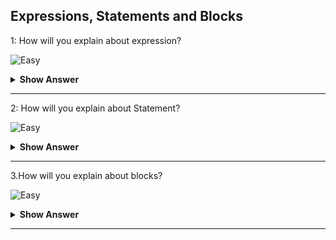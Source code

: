 ## Expressions, Statements and Blocks

1: How will you explain about expression?

![Easy](https://github.com/revaturelabs/interviewquestions/blob/dev/ComplexityTags/simple%20(2).svg)
<details>
  <summary> <b> Show Answer </b></summary>
<blockquote>

- An expression is madeup of variable, constants and operators.
**Example**
    ```java
    System.out.println(variable1==variable2);
    ```
- The above statement will return boolean value based wheather they equal or not.

	**Example**

    		`x + y*8 + 5/Z`
- In this expression, we have to seperate them by using brackets else it will executes in bodmos rule.
- We can give the expression using brackets based on our requirements like `(x + y)*((8 + 5)/Z)`
</details>
</blockquote>

---

2: How will you explain about Statement?

![Easy](https://github.com/revaturelabs/interviewquestions/blob/dev/ComplexityTags/simple%20(2).svg)
<details>
  <summary> <b> Show Answer </b></summary>
<blockquote>
	
- Statements are like sentences in a language.
- We can use semicolon to seperate the statements(;).
- There are for four types of statements.
    -   Assignment statement : to Assign the values to varaible
    -   Increment or decreament statement : `++` or `--`
    -   Method invocations statement - calling the method
    -   Object creation statement - object created with reference
</details>
</blockquote>

---

3.How will you explain about blocks?

![Easy](https://github.com/revaturelabs/interviewquestions/blob/dev/ComplexityTags/simple%20(2).svg)
<details>
  <summary> <b> Show Answer </b></summary>
<blockquote>

- A block starts with braces open and end with braces close.
- All the open braces should be balanced by close braces.
    
```java
public class Example {// opening class
	public static void main(String[] args) {// opening method
		System.out.println("Hello");
	}// closing method
}// closing class
```
</details>
</blockquote>

---
